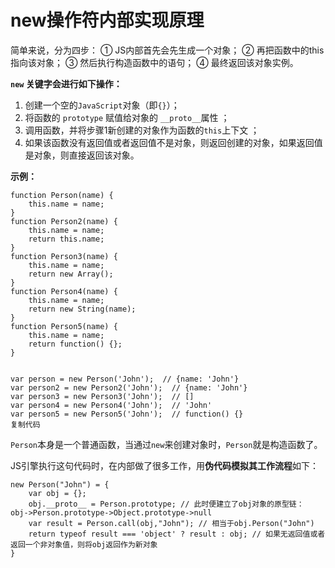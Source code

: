# new操作符内部实现原理

简单来说，分为四步： ① JS内部首先会先生成一个对象； ② 再把函数中的this指向该对象； ③ 然后执行构造函数中的语句； ④ 最终返回该对象实例。

**`new` 关键字会进行如下操作：**

1. 创建一个空的`JavaScript`对象（即`{}`）；
2. 将函数的 `prototype` 赋值给对象的 `__proto__`属性 ；
3. 调用函数，并将步骤1新创建的对象作为函数的`this`上下文 ；
4. 如果该函数没有返回值或者返回值不是对象，则返回创建的对象，如果返回值是对象，则直接返回该对象。

**示例：**

```
function Person(name) {
    this.name = name;
}
function Person2(name) {
    this.name = name;
    return this.name;
}
function Person3(name) {
    this.name = name;
    return new Array();
}
function Person4(name) {
    this.name = name;
    return new String(name);
}
function Person5(name) {
    this.name = name;
    return function() {};
}


var person = new Person('John');  // {name: 'John'}
var person2 = new Person2('John');  // {name: 'John'}
var person3 = new Person3('John');  // []
var person4 = new Person4('John');  // 'John'
var person5 = new Person5('John');  // function() {}
复制代码
```

`Person`本身是一个普通函数，当通过`new`来创建对象时，`Person`就是构造函数了。

JS引擎执行这句代码时，在内部做了很多工作，用**伪代码模拟其工作流程**如下：

```
new Person("John") = {
    var obj = {};
	obj.__proto__ = Person.prototype; // 此时便建立了obj对象的原型链： obj->Person.prototype->Object.prototype->null
	var result = Person.call(obj,"John"); // 相当于obj.Person("John")
	return typeof result === 'object' ? result : obj; // 如果无返回值或者返回一个非对象值，则将obj返回作为新对象
}
```

